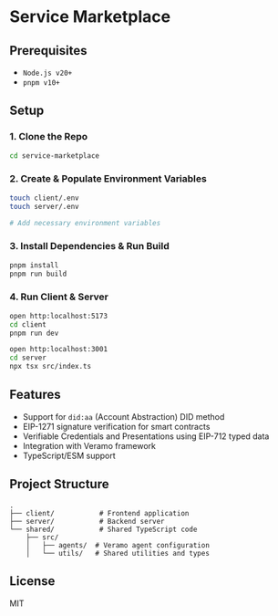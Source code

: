 # Service Marketplace

## Prerequisites

- `Node.js v20+`
- `pnpm v10+`

## Setup

### 1. Clone the Repo

```sh
cd service-marketplace
```

### 2. Create & Populate Environment Variables

```sh
touch client/.env
touch server/.env

# Add necessary environment variables
```

### 3. Install Dependencies & Run Build

```sh
pnpm install
pnpm run build
```

### 4. Run Client & Server

```sh
open http:localhost:5173
cd client
pnpm run dev
```

```sh
open http:localhost:3001
cd server
npx tsx src/index.ts
```

## Features

- Support for `did:aa` (Account Abstraction) DID method
- EIP-1271 signature verification for smart contracts
- Verifiable Credentials and Presentations using EIP-712 typed data
- Integration with Veramo framework
- TypeScript/ESM support

## Project Structure

```
.
├── client/           # Frontend application
├── server/           # Backend server
└── shared/           # Shared TypeScript code
    ├── src/
    │   ├── agents/  # Veramo agent configuration
    │   └── utils/   # Shared utilities and types
```

## License

MIT